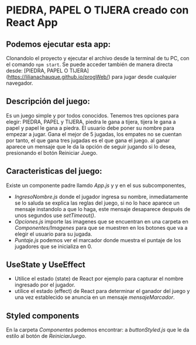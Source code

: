 # PIEDRA, PAPEL O TIJERA creado con React App

## Podemos ejecutar esta app:
Clonandolo el proyecto y ejecutar el archivo desde la terminal de tu PC, con el comando `npm start`. Se puede acceder también de manera directa desde: [PIEDRA, PAPEL O TIJERA] (https://lilianachauque.github.io/progWeb/) para jugar desde cualquier navegador.

## Descripción del juego:
Es un juego simple y por todos conocidos. Tenemos tres opciones para elegir: PIEDRA, PAPEL y TIJERA, piedra le gana a tijera, tijera le gana a papel y papel le gana a piedra. El usuario debe poner su nombre para empezar a jugar. Gana el mejor de 5 jugadas, los empates no se cuentan por tanto, el que gana tres jugadas es el que gana el juego. al ganar aparece un mensaje que le da la opción de seguir jugando si lo desea, presionando el botón Reiniciar Juego.

## Caracteristicas del juego:
Existe un componente padre llamdo _App.js_ y y en el sus subcomponentes,  
* _IngresoNombre.js_ donde el jugador ingresa su nombre, inmediatamente se  lo saluda se explica las reglas del juego, si no lo hace aparece un mensaje instandolo a que lo haga, este mensaje desaparece después de unos segundos use _setTimeout()_.
* _Opciones.js_ importe las imagenes que se encuentran en una carpeta en _Componentes/Imagenes_ para que se muestren en los botones que va a elegir el usuario para su jugada.
* _Puntaje.js_ podemos ver el marcador donde muestra el puntaje de los jugadores que se inicializa en 0.
 
## UseState y UseEffect 
* Utilice el estado (state) de React por ejemplo para capturar el nombre ingresado por el jugador.
* utilice el estado (effect) de React para determinar el ganador del juego y una vez establecido se anuncia en un mensaje _mensajeMarcador_.

## Styled components
En la carpeta _Componentes_ podemos encontrar: a _buttonStyled.js_ que le da estilo al botón de _ReiniciarJuego_.